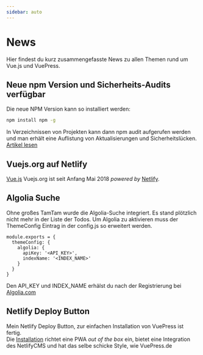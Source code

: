 ```yaml
---
sidebar: auto
---
```

# News
Hier findest du kurz zusammengefasste News zu allen Themen rund um Vue.js und VuePress.

## Neue npm Version und Sicherheits-Audits verfügbar
Die neue NPM Version kann so installiert werden:
```bash
npm install npm -g
```
In Verzeichnissen von Projekten kann dann npm audit aufgerufen werden und man erhält eine Auflistung von Aktualisierungen und Sicherheitslücken.
[Artikel lesen](https://docs.npmjs.com/getting-started/running-a-security-audit?utm_campaign=2018-05-09%20nsp%20audit%20announcement&utm_medium=email&utm_source=Eloqua)

## Vuejs.org auf Netlify
[Vue.js](http://Vuejs.org)  Vuejs.org ist seit Anfang Mai 2018 *powered by*  [Netlify](https://netlify.com).

<ShareTwitter sharetext="Vuepress News" url="https://vuepress.de/news/" />

## Algolia Suche
Ohne großes TamTam wurde die Algolia-Suche integriert. Es stand plötzlich nicht mehr in der Liste der Todos.
Um Algolia zu aktivieren muss der ThemeConfig Eintrag in der config.js so erweitert werden.

```js{3}
module.exports = {
  themeConfig: {
    algolia: {
      apiKey: '<API_KEY>',
      indexName: '<INDEX_NAME>'
    }
  }
}
```
Den API_KEY und INDEX_NAME erhälst du nach der Registrierung bei [Algolia.com](https://algolia.com)

## Netlify Deploy Button
Mein Netlify Deploy Button, zur einfachen Installation von VuePress ist fertig.  
Die [Installation](/install-vuepress/) richtet eine PWA *out of the box* ein, bietet eine Integration des NetlifyCMS und hat das selbe schicke Style, wie VuePress.de